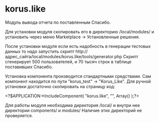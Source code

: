 # korus.like
Модуль вывода отчета по поставленным Спасибо.

Для установки модуля скопировать его в директорию /local/modules/ и установить через меню Marketplace -> Установленные решения.

После установки модуля если есть надобность в генерации тестовых данных то надо запустить скрипт http://адрес_сайта/local/modules/korus.like/tools/generator.php
Скрипт сгенерирует 500 пользователей, и 70 тысяч строк в таблице поставивших Спасибо.

Установка компонента производится стандартными средствами. Сам компонент находится по пути "korus_test" -> "Korus_Like".
Для ручной установки достаточно скопировать на страницу код: 

&lt;?$APPLICATION->IncludeComponent(
	"korus.like",
	"",
Array()
);?&gt;

Для работы модуля необходима директория /local/ и внутри нее директории components/ и modules/
Наличие этих директорий не проверяется.
